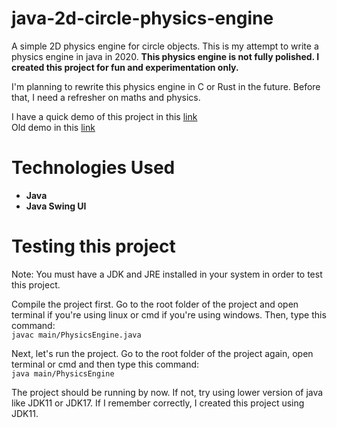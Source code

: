 # java-2d-circle-physics-engine
A simple 2D physics engine for circle objects. This is my attempt to
write a physics engine in java in 2020. **This physics engine is not fully
polished. I created this project for fun and experimentation only.** 

I'm planning to rewrite this physics engine in C or Rust in the future.
Before that, I need a refresher on maths and physics.

I have a quick demo of this project in this [link](https://youtu.be/92ttC2Bv0sg)  
Old demo in this [link](https://www.youtube.com/watch?v=lH_pP1xZg58)

# Technologies Used
* **Java**
* **Java Swing UI**

# Testing this project
Note: You must have a JDK and JRE installed in your system in order to test this
project.

Compile the project first. Go to the root folder of the project and open terminal
if you're using linux or cmd if you're using windows. Then, type this command:  
`javac main/PhysicsEngine.java`

Next, let's run the project. Go to the root folder of the project again, open
terminal or cmd and then type this command:  
`java main/PhysicsEngine`

The project should be running by now. If not, try using lower version of java
like JDK11 or JDK17. If I remember correctly, I created this project using
JDK11.
